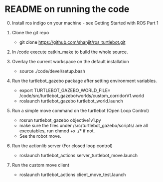README on running the code
==========================

0. Install ros indigo on your machine - see Getting Started with ROS Part 1

1. Clone the git repo 
	- git clone https://github.com/shanjit/ros_turtlebot.git

2. In /code execute catkin_make to build the whole source. 

3. Overlay the current workspace on the default installation
	-  source ./code/devel/setup.bash

4. Run the turtlebot_gazebo package after setting environment variables.
	-	export TURTLEBOT_GAZEBO_WORLD_FILE= <download-location>/code/src/turtlebot_gazebo/worlds/custom_corridorV1.world
	-	roslaunch turtlebot_gazebo turtlebot_world.launch

5. Run a simple move command on the turtlebot (Open Loop Control)
	- rosrun turtlebot_gazebo objective1v1.py
	- make sure the files under /src/turtlebot_gazebo/scripts/ are all executables, run chmod +x ./* if not. 
	- See the robot move. 

6. Run the actionlib server (For closed loop control)
	- roslaunch turtlebot_actions server_turtlebot_move.launch

7. Run the custom move client 
	- roslaunch turtlebot_actions client_move_test.launch

